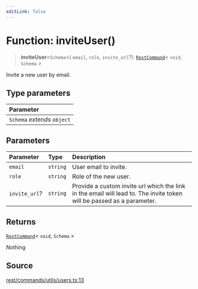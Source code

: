 ```yaml
---
editLink: false
---
```


# Function: inviteUser()

> **inviteUser**\<`Schema`\>( `email`, `role`, `invite_url`?): [`RestCommand`](../interfaces/interface.RestCommand.md)\<
> `void`, `Schema` \>

Invite a new user by email.

## Type parameters

| Parameter                   |
| :-------------------------- |
| `Schema` _extends_ `object` |

## Parameters

| Parameter     | Type     | Description                                                                                                           |
| :------------ | :------- | :-------------------------------------------------------------------------------------------------------------------- |
| `email`       | `string` | User email to invite.                                                                                                 |
| `role`        | `string` | Role of the new user.                                                                                                 |
| `invite_url`? | `string` | Provide a custom invite url which the link in the email will lead to. The invite token will be passed as a parameter. |

## Returns

[`RestCommand`](../interfaces/interface.RestCommand.md)\< `void`, `Schema` \>

Nothing

## Source

[rest/commands/utils/users.ts:13](https://github.com/directus/directus/blob/7789a6c53/sdk/src/rest/commands/utils/users.ts#L13)
